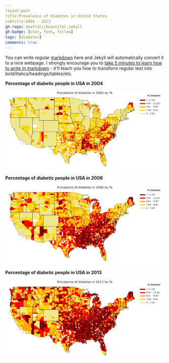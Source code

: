 ```yaml
---
layout:post
title:Prevalence of diabetes in United States
subtitle:2004 - 2013
gh-repo: daattali/beautiful-jekyll
gh-badge: [star, fork, follow]
tags: [diabetes]
comments: true
---
```

You can write regular [markdown](http://markdowntutorial.com/) here and Jekyll will automatically convert it to a nice webpage.  I strongly encourage you to [take 5 minutes to learn how to write in markdown](http://markdowntutorial.com/) - it'll teach you how to transform regular text into bold/italics/headings/tables/etc.

**Percentage of diabetic people in USA in 2004**

![USA in 2004](/img/USA_2004.png)

**Percentage of diabetic people in USA in 2008**

![USA in 2008](/img/USA_2008.png)

**Percentage of diabetic people in USA in 2013**

![USA in 2013](/img/USA_2013.png)
